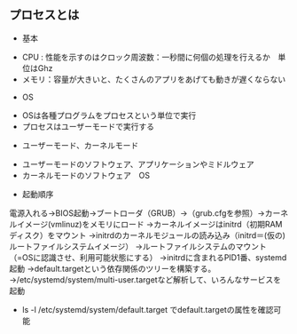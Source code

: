 ## プロセスとは
- 基本
 * CPU : 性能を示すのはクロック周波数：一秒間に何個の処理を行えるか　単位はGhz
 * メモリ：容量が大きいと、たくさんのアプリをあげても動きが遅くならない

- OS
 * OSは各種プログラムをプロセスという単位で実行
 * プロセスはユーザーモードで実行する

- ユーザーモード、カーネルモード
 * ユーザーモードのソフトウェア、アプリケーションやミドルウェア
 * カーネルモードのソフトウェア　OS


- 起動順序

電源入れる→BIOS起動→ブートローダ（GRUB）→（grub.cfgを参照）→カーネルイメージ(vmlinuz)をメモリにロード
→カーネルイメージはinitrd（初期RAMディスク）をマウント
→initrdのカーネルモジュールの読み込み（initrd＝(仮の)ルートファイルシステムイメージ）
→ルートファイルシステムのマウント（=OSに認識させ、利用可能状態にする）
→initrdに含まれるPID1番、systemd起動
→default.targetという依存関係のツリーを構築する。
→/etc/systemd/system/multi-user.targetなど解析して、いろんなサービスを起動

* ls -l /etc/systemd/system/default.target でdefault.targetの属性を確認可能
